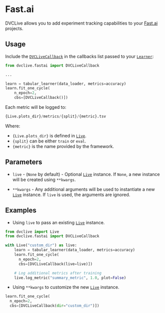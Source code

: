 # Fast.ai

DVCLive allows you to add experiment tracking capabilities to your
[Fast.ai](https://docs.fast.ai/) projects.

## Usage

Include the
[`DVCLiveCallback`](https://github.com/iterative/dvclive/blob/main/src/dvclive/fastai.py)
in the callbacks list passed to your
[`Learner`](https://docs.fast.ai/learner.html#Learner):

```python
from dvclive.fastai import DVCLiveCallback

...

learn = tabular_learner(data_loader, metrics=accuracy)
learn.fit_one_cycle(
    n_epoch=2,
    cbs=[DVCLiveCallback()])
```

Each metric will be logged to:

```py
{Live.plots_dir}/metrics/{split}/{metric}.tsv
```

Where:

- `{Live.plots_dir}` is defined in [`Live`].
- `{split}` can be either `train` or `eval`.
- `{metric}` is the name provided by the framework.

## Parameters

- `live` - (`None` by default) - Optional [`Live`] instance. If `None`, a new
  instance will be created using `**kwargs`.

- `**kwargs` - Any additional arguments will be used to instantiate a new
  [`Live`] instance. If `live` is used, the arguments are ignored.

## Examples

- Using `live` to pass an existing [`Live`] instance.

```python
from dvclive import Live
from dvclive.fastai import DVCLiveCallback

with Live("custom_dir") as live:
    learn = tabular_learner(data_loader, metrics=accuracy)
    learn.fit_one_cycle(
      n_epoch=2,
      cbs=[DVCLiveCallback(live=live)])

    # Log additional metrics after training
    live.log_metric("summary_metric", 1.0, plot=False)
```

- Using `**kwargs` to customize the new [`Live`] instance.

```python
learn.fit_one_cycle(
  n_epoch=2,
  cbs=[DVCLiveCallback(dir="custom_dir")])
```

[`live`]: /doc/dvclive/live
